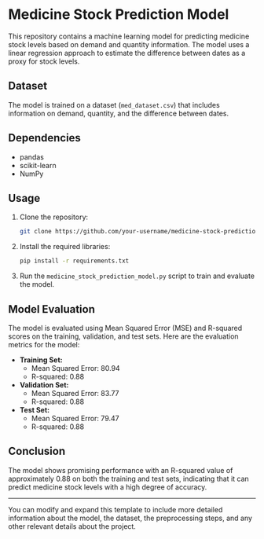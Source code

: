 # Medicine Stock Prediction Model

This repository contains a machine learning model for predicting medicine stock levels based on demand and quantity information. The model uses a linear regression approach to estimate the difference between dates as a proxy for stock levels.

## Dataset
The model is trained on a dataset (`med_dataset.csv`) that includes information on demand, quantity, and the difference between dates.

## Dependencies
- pandas
- scikit-learn
- NumPy

## Usage
1. Clone the repository:
   ```bash
   git clone https://github.com/your-username/medicine-stock-prediction.git
   ```

2. Install the required libraries:
   ```bash
   pip install -r requirements.txt
   ```

3. Run the `medicine_stock_prediction_model.py` script to train and evaluate the model.

## Model Evaluation
The model is evaluated using Mean Squared Error (MSE) and R-squared scores on the training, validation, and test sets. Here are the evaluation metrics for the model:
- **Training Set:**
  - Mean Squared Error: 80.94
  - R-squared: 0.88
- **Validation Set:**
  - Mean Squared Error: 83.77
  - R-squared: 0.88
- **Test Set:**
  - Mean Squared Error: 79.47
  - R-squared: 0.88

## Conclusion
The model shows promising performance with an R-squared value of approximately 0.88 on both the training and test sets, indicating that it can predict medicine stock levels with a high degree of accuracy.

---

You can modify and expand this template to include more detailed information about the model, the dataset, the preprocessing steps, and any other relevant details about the project.
